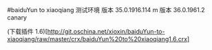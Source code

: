 #baiduYun to xiaoqiang
测试环境
版本 35.0.1916.114 m
版本 36.0.1961.2 canary



(下载插件 1.6)[http://git.oschina.net/xioxin/baiduYun-to-xiaoqiang/raw/master/crx/baiduYun%20to%20xiaoqiang1.6.crx]